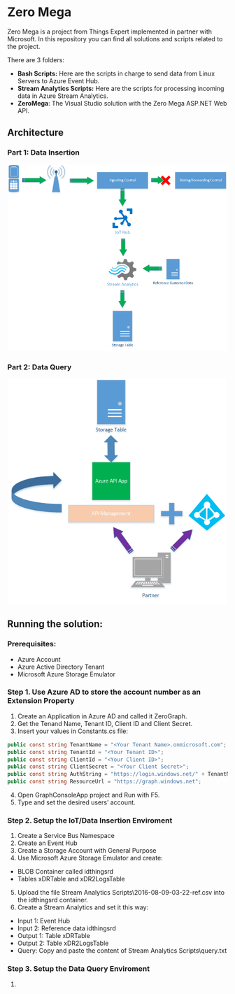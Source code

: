 # Zero Mega

Zero Mega is a project from Things Expert implemented in partner with Microsoft. In this repository you can find all solutions and scripts related to the project.

There are 3 folders:
- **Bash Scripts:** Here are the scripts in charge to send data from Linux Servers to Azure Event Hub.
- **Stream Analytics Scripts:** Here are the scripts for processing incoming data in Azure Stream Analytics.
- **ZeroMega**: The Visual Studio solution with the Zero Mega ASP.NET Web API.

## Architecture
### Part 1: Data Insertion 
<p align="center">
 <img src="/Images/architecture_1.png" width="700">
</p>

### Part 2: Data Query

<p align="center">
 <img src="/Images/architecture_2.png" width="500">
</p>

## Running the solution:

### Prerequisites:
- Azure Account
- Azure Active Directory Tenant
- Microsoft Azure Storage Emulator

### Step 1.	Use Azure AD to store the account number as an Extension Property
1. Create an Application in Azure AD and called it ZeroGraph.
2. Get the Tenand Name, Tenant ID, Client ID and Client Secret.
3. Insert your values in Constants.cs file:
 ```cs
 public const string TenantName = "<Your Tenant Name>.onmicrosoft.com";
 public const string TenantId = "<Your Tenant ID>";
 public const string ClientId = "<Your Client ID>";
 public const string ClientSecret = "<Your Client Secret>";
 public const string AuthString = "https://login.windows.net/" + TenantName;
 public const string ResourceUrl = "https://graph.windows.net";

 ```
4. Open GraphConsoleApp project and Run with F5.
5. Type and set the desired users’ account.

### Step 2.	Setup the IoT/Data Insertion Enviroment
1.	Create a Service Bus Namespace
2.	Create an Event Hub
3.	Create a Storage Account with General Purpose
4.	Use Microsoft Azure Storage Emulator and create:
  * BLOB Container called idthingsrd
  * Tables xDRTable and xDR2LogsTable
5. Upload the file Stream Analytics Scripts\2016-08-09-03-22-ref.csv into the idthingsrd container.
6. Create a Stream Analytics and set it this way:
  * Input 1: Event Hub
  * Input 2: Reference data idthingsrd
  * Output 1: Table xDRTable
  * Output 2: Table xDR2LogsTable
  * Query: Copy and paste the content of Stream Analytics Scripts\query.txt

### Step 3.	Setup the Data Query Enviroment
1.	
